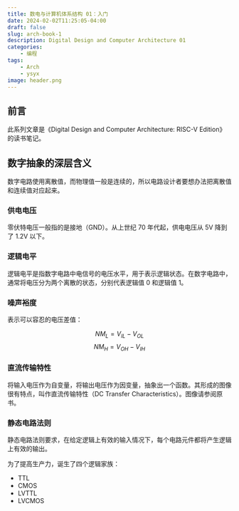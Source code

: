 ```yaml
---
title: 数电与计算机体系结构 01：入门
date: 2024-02-02T11:25:05-04:00
draft: false
slug: arch-book-1
description: Digital Design and Computer Architecture 01
categories:
    - 编程
tags:
    - Arch
    - ysyx
image: header.png
---
```

## 前言

此系列文章是《Digital Design and Computer Architecture: RISC-V Edition》的读书笔记。

## 数字抽象的深层含义

数字电路使用离散值，而物理值一般是连续的，所以电路设计者要想办法把离散值和连续值对应起来。

### 供电电压

零伏特电压一般指的是接地（GND）。从上世纪 70 年代起，供电电压从 5V 降到了 1.2V 以下。

### 逻辑电平

逻辑电平是指数字电路中电信号的电压水平，用于表示逻辑状态。在数字电路中，通常将电压分为两个离散的状态，分别代表逻辑值 0 和逻辑值 1。

### 噪声裕度

表示可以容忍的电压差值：

$$ NM_{L} = V_{IL} - V_{OL}$$
$$ NM_{H} = V_{OH} - V_{IH}$$

### 直流传输特性

将输入电压作为自变量，将输出电压作为因变量，抽象出一个函数。其形成的图像很有特点，叫作直流传输特性（DC Transfer Characteristics）。图像请参阅原书。

### 静态电路法则

静态电路法则要求，在给定逻辑上有效的输入情况下，每个电路元件都将产生逻辑上有效的输出。

为了提高生产力，诞生了四个逻辑家族：

- TTL
- CMOS
- LVTTL
- LVCMOS